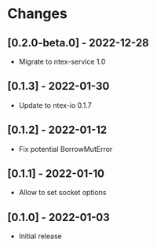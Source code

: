 # Changes

## [0.2.0-beta.0] - 2022-12-28

* Migrate to ntex-service 1.0

## [0.1.3] - 2022-01-30

* Update to ntex-io 0.1.7

## [0.1.2] - 2022-01-12

* Fix potential BorrowMutError

## [0.1.1] - 2022-01-10

* Allow to set socket options

## [0.1.0] - 2022-01-03

* Initial release
